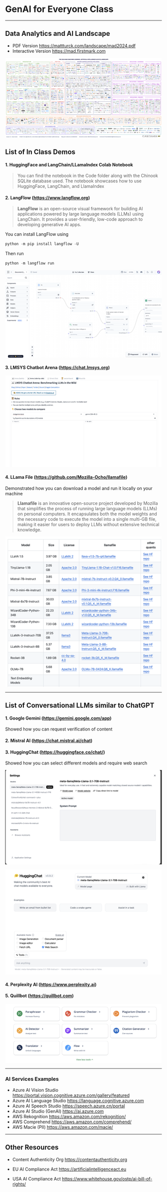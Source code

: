 # GenAI for Everyone Class



----



## Data Analytics and AI Landscape

* PDF Version https://mattturck.com/landscape/mad2024.pdf
* Interactive Version https://mad.firstmark.com

![image-20240814191307407](images/image-20240814191307407.png)

## List of In Class Demos 

#### 1. HuggingFace and LangChain/LLamaIndex Colab Notebook

> You can find the notebook in the Code folder along with the Chinook SQLite database used. The notebook showcases how to use HuggingFace, LangChain, and LlamaIndex



#### 2. **LangFlow** (https://www.langflow.org)

> **LangFlow** is an open-source visual framework for building AI applications powered by large language models (LLMs) using LangChain. It provides a user-friendly, low-code approach to developing generative AI apps.

You can install LangFlow using 

```python
python -m pip install langflow -U
```

Then run

```python
python -m langflow run
```

![image-20240814190042458](images/image-20240814190042458.png)

#### 3. LMSYS Chatbot Arena (https://chat.lmsys.org)

![image-20240814190238046](images/image-20240814190238046.png)



#### 4. LLama File (https://github.com/Mozilla-Ocho/llamafile)

Demonstrated how you can download a model and run it locally on your machine 

> **Llamafile** is an innovative open-source project developed by Mozilla that simplifies the process of running large language models (LLMs) on personal computers. It encapsulates both the model weights and the necessary code to execute the model into a single multi-GB file, making it easier for users to deploy LLMs without extensive technical knowledge.

![image-20240814190323631](images/image-20240814190323631.png)

---

## List of Conversational LLMs similar to ChatGPT

#### 1. Google Gemini (https://gemini.google.com/app)

Showed how you can request verification of content 

#### 2. Mistral AI (https://chat.mistral.ai/chat)

#### 3. HuggingChat (https://huggingface.co/chat/)

Showed how you can select different models and require web search

![image-20240814190820310](images/image-20240814190820310.png)

![image-20240814190829277](images/image-20240814190829277.png)

#### 4. Perplexity AI (https://www.perplexity.ai)

#### 5. Quillbot (https://quillbot.com)

![image-20240814192254907](images/image-20240814192254907.png)

----

### AI Services Examples

* Azure AI Vision Studio https://portal.vision.cognitive.azure.com/gallery/featured
* Azure AI Language Studio https://language.cognitive.azure.com
* Azure AI Speech Studio https://speech.azure.cn/portal
* Azure AI Studio (GenAI) https://ai.azure.com
* AWS Rekognition https://aws.amazon.com/rekognition/
* AWS Comprehend https://aws.amazon.com/comprehend/
* AWS Macie (PII) https://aws.amazon.com/macie/

---

## Other Resources 

* Content Authenticity Org https://contentauthenticity.org

* EU AI Compliance Act https://artificialintelligenceact.eu

*  USA AI Compliance Act https://www.whitehouse.gov/ostp/ai-bill-of-rights/

  



